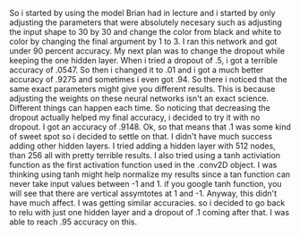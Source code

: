 So i started by using the model Brian had in lecture and i started by only adjusting the parameters that
were absolutely necesary such as adjusting the input shape to 30 by 30 and change the color from black and white
to color by changing the final argument by 1 to 3.  I ran this network and got under 90 percent accuracy. My next
plan was to change the dropout while keeping the one hidden layer. When i tried a dropout of .5, i got a terrible accuracy
of .0547.  So then i changed it to .01 and i got a much better accuracy of .9275 and sometimes i even got .94. 
So there i noticed that the same exact parameters might give you different results.  This is because adjusting the weights
on these neural networks isn't an exact science. Different things can happen each time. So noticing that decreasing the dropout 
actually helped my final accuracy, i decided to try it with  no dropout. I got an accuracy of .9148. Ok, so that means
that .1 was some kind of sweet spot so i decided to settle on that. I didn't have much success adding other hidden layers.
I tried adding a hidden layer with 512 nodes, than 256 all with pretty terrible results.  I also tried using a tanh 
activiation function as the first activation function used in the .conv2D object. I was thinking using tanh might
help normalize my results since a tan function can never take input values between -1 and 1. if you google tanh function, 
you will see that there are vertical assymtotes at 1 and -1. Anyway, this didn't have much affect. I was getting similar 
accuracies. so i decided to go back to relu with just one hidden layer and a dropout of .1 coming after that. I was able to 
reach .95 accuracy on this. 
